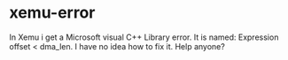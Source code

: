 # xemu-error
In Xemu i get a Microsoft visual C++ Library error. It is named: Expression offset &lt; dma_len.  I have no idea how to fix it. Help anyone?
